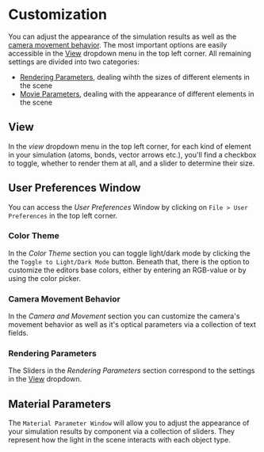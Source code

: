 # Customization

You can adjust the appearance of the simulation results as well as the [camera movement behavior](#camera-movement-behavior).
The most important options are easily accessible in the [View](#view) dropdown menu in the top left corner.
All remaining settings are divided into two categories:
* [Rendering Parameters](#material-parameters), dealing wihth the sizes of different elements in the scene
* [Movie Parameters](#user-preferences-window), dealing with the appearance of different elements in the scene

## View

In the *view* dropdown menu in the top left corner,
for each kind of element in your simulation (atoms, bonds, vector arrows etc.),
you'll find a checkbox to toggle, whether to render them at all, and a slider to determine their size.

## User Preferences Window

You can access the *User Preferences* Window by clicking on `File > User Preferences`
in the top left corner.

### Color Theme

In the *Color Theme* section
you can toggle light/dark mode by clicking the the `Toggle to Light/Dark Mode` button.
Beneath that, there is the option to customize the editors base colors, either by entering an RGB-value or by
using the color picker.

### Camera Movement Behavior

In the *Camera and Movement* section
you can customize the camera's movement behavior as well as it's optical parameters via a collection of text fields.

### Rendering Parameters

The Sliders in the *Rendering Parameters* section correspond to the settings in the [View](#view) dropdown.

## Material Parameters

The `Material Parameter Window` will allow you to adjust the appearance of your simulation results by component
via a collection of sliders. They represent how the light in the scene interacts with each object type.